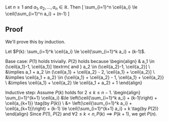Let $n \ge 1$ and $a_1, a_2, \ldots, a_n \in \mathbb{R}$. Then
$\newcommand{\ceil}[1]{\left\lceil #1 \right\rceil}$
\[ \sum_{i=1}^n \ceil{a_i} \le \ceil{\sum_{i=1}^n a_i} + (n-1) \]

## Proof

We'll prove this by induction.

Let $P(k): \sum_{i=1}^k \ceil{a_i} \le \ceil{\sum_{i=1}^k a_i} + (k-1)$.

Base case: $P(1)$ holds trivially. $P(2)$ holds because
\begin{align}
& a_1 \in (\ceil{a_1}-1, \ceil{a_1}] \textrm{ and }
    a_2 \in (\ceil{a_2}-1, \ceil{a_2}]
\\ &\implies a_1 + a_2 \in
    (\ceil{a_1} + \ceil{a_2} - 2, \ceil{a_1} + \ceil{a_2}]
\\ &\implies \ceil{a_1 + a_2} \in
    \{\ceil{a_1} + \ceil{a_2} - 1, \ceil{a_1} + \ceil{a_2}\}
\\ &\implies \ceil{a_1} + \ceil{a_2} \le \ceil{a_1 + a_2} + 1
\end{align}

Inductive step: Assume $P(k)$ holds for $2 \le k \le n-1$.
\begin{align}
\sum_{i=1}^{k+1} \ceil{a_i}
&\le \left(\ceil{\sum_{i=1}^k a_i} + (k-1)\right) + \ceil{a_{k+1}}
\tag{by $P(k)$}
\\ &= \left(\ceil{\sum_{i=1}^k a_i} + \ceil{a_{k+1}}\right) + (k-1)
\le \ceil{\sum_{i=1}^{k+1} a_i} + k  \tag{by $P(2)$}
\end{align}
Since $P(1)$, $P(2)$ and $\forall 2 \le k < n, P(k) \implies P(k+1)$, we get $P(n)$.

